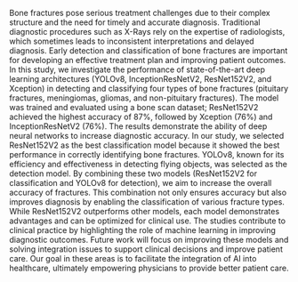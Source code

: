 Bone fractures pose serious treatment challenges due to their complex structure and the 
need for timely and accurate diagnosis. Traditional diagnostic procedures such as X-Rays rely 
on the expertise of radiologists, which sometimes leads to inconsistent interpretations and 
delayed diagnosis. Early detection and classification of bone fractures are important for 
developing an effective treatment plan and improving patient outcomes. In this study, we 
investigate the performance of state-of-the-art deep learning architectures (YOLOv8, 
InceptionResNetV2, ResNet152V2, and Xception) in detecting and classifying four types of 
bone fractures (pituitary fractures, meningiomas, gliomas, and non-pituitary fractures). The 
model was trained and evaluated using a bone scan dataset; ResNet152V2 achieved the highest 
accuracy of 87%, followed by Xception (76%) and InceptionResNetV2 (76%). The results 
demonstrate the ability of deep neural networks to increase diagnostic accuracy. In our study, 
we selected ResNet152V2 as the best classification model because it showed the best 
performance in correctly identifying bone fractures. YOLOv8, known for its efficiency and 
effectiveness in detecting flying objects, was selected as the detection model. By combining 
these two models (ResNet152V2 for classification and YOLOv8 for detection), we aim to 
increase the overall accuracy of fractures. This combination not only ensures accuracy but also 
improves diagnosis by enabling the classification of various fracture types. While ResNet152V2 
outperforms other models, each model demonstrates advantages and can be optimized for 
clinical use. The studies contribute to clinical practice by highlighting the role of machine 
learning in improving diagnostic outcomes. Future work will focus on improving these models 
and solving integration issues to support clinical decisions and improve patient care. Our goal in 
these areas is to facilitate the integration of AI into healthcare, ultimately empowering physicians 
to provide better patient care.
